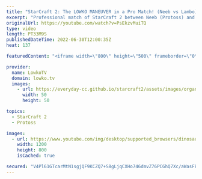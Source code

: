 ```yaml
---
title: "StarCraft 2: The LOWKO MANEUVER in a Pro Match! (Neeb vs Lambo)"
excerpt: "Professional match of StarCraft 2 between Neeb (Protoss) and Lambo (Zerg). This match of SC2 is a relatively passive one, until Neeb gets his Mothership out, at which he points he starts Mass Recalling around the map.  herO vs Rogue: https://youtu.be/rqFbx1bdKgA  Support my work on Patreon: https://www.patreon.com/lowkotv"
originalUrl: https://youtube.com/watch?v=PsEkzvMuiTQ
type: video
length: PT33M9S
publishedDateTime: 2022-06-30T12:00:35Z
heat: 137

featuredContent: "<iframe width=\"800\" height=\"500\" frameborder=\"0\" src=\"https://www.youtube.com/embed/PsEkzvMuiTQ\" allow=\"accelerometer; autoplay; encrypted-media; gyroscope; picture-in-picture\" allowfullscreen></iframe>"

provider:
  name: LowkoTV
  domain: lowko.tv
  images:
    - url: https://everyday-cc.github.io/starcraft2/assets/images/organizations/lowko.tv-50x50.jpg
      width: 50
      height: 50

topics:
  - StarCraft 2
  - Protoss

images:
  - url: https://www.youtube.com/img/desktop/supported_browsers/dinosaur.png
    width: 1200
    height: 800
    isCached: true

secured: "V4Pl61GTcarMtN1sgjQF9KCZQ7+S8gLjqCXHo746dmvZ76PCGhQ7Xc/aWasFBpzO25j++UwQoB67aoxwY8qZg4Eq7+xMd48sQuwk5EGnQAoGmscv5LWKu4vJGV+z2Ht6pnH0jk8jHBiNID6pNvk3s7uwvYVZTyk8GqUE1186+v8SKEXbyMN2gfWz3Pxw1pseImzO8zfOKMqKoeDdt6RL3kP1UrlFqqc6/LLD92WI1yPYH74ItoLUxYjOQG4MjOU/hDl4uK4YZpU1kwY0mzVRSLTh4oAm+Xnnjhol132PSBd1haAsz0OkfyPbvR7ZMfvGd8pBDQphG/HLtJ+qgsh2KzrF+jh0PJAoRICO5hwnfnYzi5+YBcV5iPFUBVoOi9nGrvNDMNhga3XyOaJiI0p4CPGAL+kLrQDmxv++PpIcwP0=;5vCSEzN8IfLmwG7wddbNHg=="
---
```


